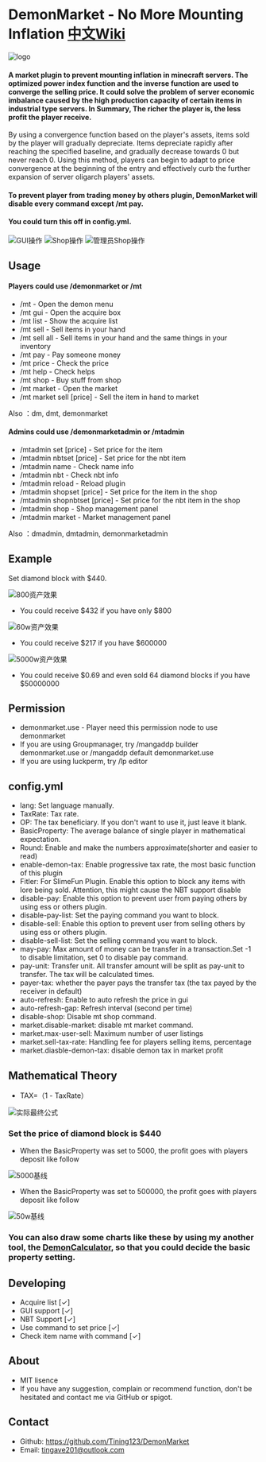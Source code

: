 # DemonMarket - No More Mounting Inflation [中文Wiki](https://github.com/Tining123/DemonMarket/blob/main/README_cn.md)
![logo](https://raw.githubusercontent.com/Tining123/DemonMarket/master/src/main/img/logo.png)

#### A market plugin to prevent mounting inflation in minecraft servers. The optimized power index function and the inverse function are used to converge the selling price. It could solve the problem of server economic imbalance caused by the high production capacity of certain items in industrial type servers. In Summary, The richer the player is, the less profit the player receive.
By using a convergence function based on the player's assets, items sold by the player will gradually depreciate. Items depreciate rapidly after reaching the specified baseline, and gradually decrease towards 0 but never reach 0. Using this method, players can begin to adapt to price convergence at the beginning of the entry and effectively curb the further expansion of server oligarch players' assets.

#### To prevent player from trading money by others plugin, DemonMarket will disable every command except /mt pay.
#### You could turn this off in config.yml.

![GUI操作](https://raw.githubusercontent.com/Tining123/DemonMarket/master/src/main/img/gui_thumb2.gif)
![Shop操作](https://raw.githubusercontent.com/Tining123/DemonMarket/master/src/main/img/adminshop-min.gif)
![管理员Shop操作](https://raw.githubusercontent.com/Tining123/DemonMarket/master/src/main/img/shop-min.gif)

## Usage
#### Players could use /demonmarket or /mt
+ /mt - Open the demon menu
+ /mt gui - Open the acquire box
+ /mt list - Show the acquire list
+ /mt sell - Sell items in your hand
+ /mt sell all - Sell items in your hand and the same things in your inventory
+ /mt pay - Pay someone money
+ /mt price - Check the price
+ /mt help - Check helps
+ /mt shop - Buy stuff from shop
+ /mt market - Open the market
+ /mt market sell [price] - Sell the item in hand to market

Also ：dm, dmt, demonmarket

#### Admins could use /demonmarketadmin or /mtadmin
+ /mtadmin set [price] - Set price for the item
+ /mtadmin nbtset [price] - Set price for the nbt item
+ /mtadmin name - Check name info
+ /mtadmin nbt - Check nbt info
+ /mtadmin reload - Reload plugin
+ /mtadmin shopset [price] - Set price for the item in the shop
+ /mtadmin shopnbtset [price] - Set price for the nbt item in the shop
+ /mtadmin shop - Shop management panel
+ /mtadmin market - Market management panel

Also ：dmadmin, dmtadmin, demonmarketadmin

## Example
Set diamond block with $440.

![800资产效果](https://raw.githubusercontent.com/Tining123/DemonMarket/master/src/main/img/800_en.png)
- You could receive $432 if you have only $800

![60w资产效果](https://raw.githubusercontent.com/Tining123/DemonMarket/master/src/main/img/60w_en.png)
- You could receive $217 if you have $600000

![5000w资产效果](https://raw.githubusercontent.com/Tining123/DemonMarket/master/src/main/img/5000w_en.png)
- You could receive $0.69 and even sold 64 diamond blocks if you have $50000000


## Permission
+ demonmarket.use - Player need this permission node to use demonmarket
+ If you are using Groupmanager, try /mangaddp builder demonmarket.use or /mangaddp default demonmarket.use
+ If you are using luckperm, try /lp editor
## config.yml
+ lang: Set language manually.
+ TaxRate: Tax rate.
+ OP: The tax beneficiary. If you don't want to use it, just leave it blank.
+ BasicProperty: The average balance of single player in mathematical expectation.
+ Round: Enable and make the numbers approximate(shorter and easier to read)
+ enable-demon-tax: Enable progressive tax rate, the most basic function of this plugin
+ Fitler: For SlimeFun Plugin. Enable this option to block any items with lore being sold. Attention, this might cause the NBT support disable
+ disable-pay: Enable this option to prevent user from paying others by using ess or others plugin.
+ disable-pay-list: Set the paying command you want to block.
+ disable-sell: Enable this option to prevent user from selling others by using ess or others plugin.
+ disable-sell-list: Set the selling command you want to block.
+ may-pay: Max amount of money can be transfer in a transaction.Set -1 to disable limitation, set 0 to disable pay command.
+ pay-unit: Transfer unit. All transfer amount will be split as pay-unit to transfer. The tax will be calculated times.
+ payer-tax: whether the payer pays the transfer tax (the tax payed by the receiver in default)
+ auto-refresh: Enable to auto refresh the price in gui
+ auto-refresh-gap: Refresh interval (second per time)
+ disable-shop: Disable mt shop command.
+ market.disable-market: disable mt market command.
+ market.max-user-sell: Maximum number of user listings
+ market.sell-tax-rate: Handling fee for players selling items, percentage
+ market.diasble-demon-tax: disable demon tax in market profit
## Mathematical Theory
+ TAX=（1 - TaxRate）

![实际最终公式](https://raw.githubusercontent.com/Tining123/DemonMarket/master/src/main/img/theory.png)


### Set the price of diamond block is $440
+ When the BasicProperty was set to 5000, the profit goes with players deposit like follow

![5000基线](https://raw.githubusercontent.com/Tining123/DemonMarket/master/src/main/img/5kbasic.png)
+ When the BasicProperty was set to 500000, the profit goes with players deposit like follow

![50w基线](https://raw.githubusercontent.com/Tining123/DemonMarket/master/src/main/img/50wbasic.png)

### You can also draw some charts like these by using my another tool, the [DemonCalculator](https://github.com/Tining123/DemonCalculator), so that you could decide the basic property setting.

## Developing
+ Acquire list [✓]
+ GUI support [✓]
+ NBT Support [✓]
+ Use command to set price [✓]
+ Check item name with command [✓]
## About
+ MIT lisence
+ If you have any suggestion, complain or recommend function, don't be hesitated and contact me via GitHub or spigot.
## Contact
- Github: https://github.com/Tining123/DemonMarket
- Email: tingave201@outlook.com
